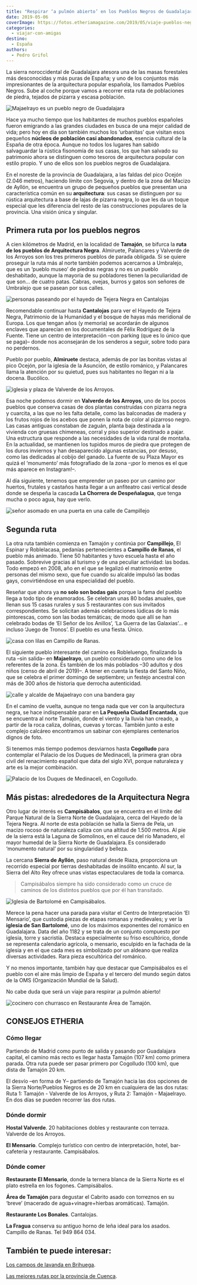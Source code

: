 ```yaml
---
title: "Respirar ‘a pulmón abierto’ en los Pueblos Negros de Guadalajara"
date: 2019-05-06
coverImage: https://fotos.etheriamagazine.com/2019/05/viaje-pueblos-negros-Valverde-de-los-Arroyos.jpg
categories: 
  - viajar-con-amigas
destino: 
  - España
authors: 
  - Pedro Grifol
---
```


La sierra noroccidental de Guadalajara atesora una de las masas forestales más 
desconocidas y más puras de España; y uno de los conjuntos más impresionantes de la 
arquitectura popular española, los llamados Pueblos Negros. Sube al coche porque vamos a 
recorrer esta ruta de poblaciones de piedra, tejados de pizarra y escasa población. 

![Majaelrayo es un pueblo negro de Guadalajara](https://fotos.etheriamagazine.com/2019/05/viaje-pueblos-negros-Majaelrayo.jpg "Majaelrayo, población de la Ruta de los pueblos negros de Guadalajara.")

Hace ya mucho tiempo que los habitantes de muchos pueblos españoles fueron emigrando a 
las grandes ciudades en busca de una mejor calidad de vida; pero hoy en día son también 
muchos los ‘urbanitas’ que visitan esos pequeños **núcleos de población casi 
abandonados**, esencia cultural de la España de otra época. Aunque no todos los lugares 
han sabido salvaguardar la rústica fisonomía de sus casas, los que han salvado su 
patrimonio ahora se distinguen como tesoros de arquitectura popular con estilo propio. Y 
uno de ellos son los pueblos negros de Guadalajara. 

En el noreste de la provincia de Guadalajara, a las faldas del pico Ocejón (2.046 
metros), haciendo límite con Segovia, y dentro de la zona del Macizo de Ayllón, se 
encuentra un grupo de pequeños pueblos que presentan una característica común en su 
**arquitectura**: sus casas se distinguen por su rústica arquitectura a base de lajas de 
pizarra negra, lo que les da un toque especial que les diferencia del resto de las 
construcciones populares de la provincia. Una visión única y singular. 

## Primera ruta por los pueblos negros

A cien kilómetros de Madrid, en la localidad de **Tamajón**, se bifurca la **ruta de los 
pueblos de Arquitectura Negra**. Almiruete, Palancares y Valverde de los Arroyos son los 
tres primeros pueblos de parada obligada. Si se quiere proseguir la ruta más al norte 
también podemos acercarnos a Umbralejo, que es un ‘pueblo museo’ de piedras negras y no 
es un pueblo deshabitado, aunque la mayoría de su pobladores tienen la peculiaridad de 
que son… de cuatro patas. Cabras, ovejas, burros y gatos son señores de Umbralejo que se 
pasean por sus calles. 

![personas paseando por el hayedo de Tejera Negra en Cantalojas](https://fotos.etheriamagazine.com/2019/05/Hayedo-tejera-negra-Cantalojas.jpg "Hayedo de Tejera Negra, en Cantalojas.")

Recomendable continuar hasta **Cantalojas** para ver el Hayedo de Tejera Negra, 
Patrimonio de la Humanidad y el bosque de hayas más meridional de Europa. Los que tengan 
años (y memoria) se acordarán de algunos enclaves que aparecían en los documentales de 
Félix Rodríguez de la Fuente. Tiene un centro de interpretación –con parking (que es lo 
único que se paga)– donde nos aconsejarán de los senderos a seguir, sobre todo para no 
perdernos. 

Pueblo por pueblo, **Almiruete** destaca, además de por las bonitas vistas al pico 
Ocejón, por la iglesia de la Asunción, de estilo románico, y Palancares llama la 
atención por su quietud, pues sus habitantes no llegan ni a la docena. Bucólico. 

![iglesia y plaza de Valverde de los Arroyos.](https://fotos.etheriamagazine.com/2019/05/viaje-pueblos-negros-Valverde-de-los-Arroyos.jpg "Valverde de los Arroyos.")

Esa noche podemos dormir en **Valverde de los Arroyos**, uno de los pocos pueblos que 
conserva casas de dos plantas construidas con pizarra negra y cuarcita, a las que no les 
falta detalle, como las balconadas de madera y los frutos rojos de los acebos que ponen 
la nota de color al pizarroso negro. Las casas antiguas constaban de zaguán, planta baja 
destinada a la vivienda con gruesas chimeneas, corral y piso superior destinado a pajar. 
Una estructura que responde a las necesidades de la vida rural de montaña. En la 
actualidad, se mantienen los tupidos muros de piedra que protegen de los duros inviernos 
y han desaparecido algunas estancias, por desuso, como las dedicadas al cobijo del 
ganado. La fuente de su Plaza Mayor es quizá el ‘monumento’ más fotografiado de la zona 
–¡por lo menos es el que más aparece en Instagram!–. 

Al día siguiente, tenemos que emprender un paseo por un camino por huertos, frutales y 
castaños hasta llegar a un anfiteatro casi vertical desde donde se despeña la cascada 
**La Chorrera de Despeñalagua**, que tenga mucha o poco agua, hay que verlo. 

![señor asomado en una puerta en una calle de Campillejo](https://fotos.etheriamagazine.com/2019/05/viaje-pueblos-negros-Campillejo.jpg "Campillejo.")

## Segunda ruta

La otra ruta también comienza en Tamajón y continúa por **Campillejo**, El Espinar y 
Roblelacasa, pedanías pertenecientes a **Campillo de Ranas**, el pueblo más animado. 
Tiene 50 habitantes y tuvo escuela hasta el año pasado. Sobrevive gracias al turismo y 
de una peculiar actividad: las bodas. Todo empezó en 2008, año en el que se legalizó el 
matrimonio entre personas del mismo sexo, que fue cuando su alcalde impulsó las bodas 
gays, convirtiéndose en una especialidad del pueblo. 

Reseñar que ahora ya **no solo son bodas gais** porque la fama del pueblo llega a todo 
tipo de enamorados. Se celebran unas 80 bodas anuales, que llenan sus 15 casas rurales y 
sus 5 restaurantes con sus invitados correspondientes. Se solicitan además celebraciones 
lúdicas de lo más pintorescas, como son las bodas temáticas; de modo que allí se han 
celebrado bodas de ‘El Señor de los Anillos’, ‘La Guerra de las Galaxias’… e incluso 
‘Juego de Tronos’. El pueblo es una fiesta. Único. 

![casa con lilas en Campillo de Ranas.](https://fotos.etheriamagazine.com/2019/05/viaje-pueblos-negros-Campillo-de-Ranas.jpg "Campillo de Ranas.")

El siguiente pueblo interesante del camino es Robleluengo, finalizando la ruta –sin 
salida– en **Majaelrayo**, un pueblo considerado como uno de los referentes de la zona. 
Es también de los más poblados –30 adultos y dos niños (censo de abril de 2019)–. A 
tener en cuenta la fiesta del Santo Niño, que se celebra el primer domingo de 
septiembre; un festejo ancestral con más de 300 años de historia que derrocha 
autenticidad. 

![calle y alcalde de Majaelrayo con una bandera gay](https://fotos.etheriamagazine.com/2019/05/alcalde-Campillo-de-Ranas.jpg "Majaelrayo (Izq.) y Francisco Maroto, alcalde de Campillo de Ranas (Dcha.).")

En el camino de vuelta, aunque no tenga nada que ver con la arquitectura negra, se hace 
indispensable parar en **La Pequeña Ciudad Encantada**, que se encuentra al norte 
Tamajón, donde el viento y la lluvia han creado, a partir de la roca caliza, dolinas, 
cuevas y torcas. También junto a este complejo calcáreo encontramos un sabinar con 
ejemplares centenarios dignos de foto. 

Si tenemos más tiempo podemos desviarnos hasta **Cogolludo** para contemplar el Palacio 
de los Duques de Medinaceli, la primera gran obra civil del renacimiento español que 
data del siglo XVI, porque naturaleza y arte es la mejor combinación. 

![Palacio de los Duques de Medinaceli, en Cogolludo.](https://fotos.etheriamagazine.com/2019/05/viaje-pueblos-negros-Cogolludo.jpg "Palacio de los Duques de Medinaceli, en Cogolludo.")

## Más pistas: alrededores de la Arquitectura Negra

Otro lugar de interés es **Campisábalos**, que se encuentra en el límite del Parque 
Natural de la Sierra Norte de Guadalajara, cerca del Hayedo de la Tejera Negra. Al norte 
de esta población se halla la Sierra de Pela, un macizo rocoso de naturaleza caliza con 
una altitud de 1.500 metros. Al pie de la sierra está la Laguna de Somolinos, en el 
cauce del río Manadero, el mayor humedal de la Sierra Norte de Guadalajara. Es 
considerado ‘monumento natural’ por su singularidad y belleza. 

La cercana **Sierra de Ayllón**, paso natural desde Riaza, proporciona un recorrido 
especial por tierras deshabitadas de insólito encanto. Al sur, la Sierra del Alto Rey 
ofrece unas vistas espectaculares de toda la comarca. 

> Campisábalos siempre ha sido considerado como un cruce de caminos de los distintos 
> pueblos que por él han transitado. 

![Iglesia de Bartolomé en Campisábalos.](https://fotos.etheriamagazine.com/2019/05/viaje-pueblos-negros-iglesia-Bartolome-Campisabalos.jpg "Iglesia de Bartolomé en Campisábalos.")

Merece la pena hacer una parada para visitar el Centro de Interpretación ‘El Mensario’, 
que custodia piezas de etapas romanas y medievales; y ver la **iglesia de San 
Bartolomé**, uno de los máximos exponentes del románico en Guadalajara. Data del año 
1182 y se trata de un conjunto compuesto por iglesia, torre y sacristía. Destaca 
especialmente su friso escultórico, donde se representa calendario agrícola, o mensario, 
esculpido en la fachada de la iglesia y en el que cada mes es simbolizado por un aldeano 
que realiza diversas actividades. Rara pieza escultórica del románico. 

Y no menos importante, también hay que destacar que Campisábalos es el pueblo con el 
aire más limpio de España y el tercero del mundo según datos de la OMS (Organización 
Mundial de la Salud). 

No cabe duda que será un viaje para respirar ¡a pulmón abierto! 

![cocinero con churrasco en Restaurante Área de Tamajón.](https://fotos.etheriamagazine.com/2019/05/restaurante-Tamajon-ruta-pueblos-negros.jpg "Restaurante Área de Tamajón.")

## CONSEJOS ETHERIA

### Cómo llegar

Partiendo de Madrid como punto de salida y pasando por Guadalajara capital, el camino 
más recto es llegar hasta Tamajón (107 km) como primera parada. Otra ruta puede ser 
pasar primero por Cogolludo (100 km), que dista de Tamajón 20 km. 

El desvío –en forma de Y– partiendo de Tamajón hacia las dos opciones de la Sierra 
Norte/Pueblos Negros es de 20 km en cualquiera de las dos rutas: Ruta 1: Tamajón - 
Valverde de los Arroyos, y Ruta 2: Tamajón - Majaelrayo. En dos días se pueden recorrer 
las dos rutas. 

### Dónde dormir

**Hostal Valverde**. 20 habitaciones dobles y restaurante con terraza. Valverde de los 
Arroyos. 

**El Mensario**. Complejo turístico con centro de interpretación, hotel, bar-cafetería y 
restaurante. Campisábalos. 

### Dónde comer

**Restaurante El Mensario**, donde la ternera blanca de la Sierra Norte es el plato 
estrella en los fogones. Campisábalos. 

**Área de Tamajón** para degustar el Cabrito asado con torreznos en su ‘breve’ (macerado 
de agua+vinagre+hierbas aromáticas). Tamajón. 

**Restaurante Los Bonales**. Cantalojas. 

**La Fragua** conserva su antiguo horno de leña ideal para los asados. Campillo de 
Ranas. Tel 949 864 034. 

## También te puede interesar:

[Los campos de lavanda en 
Brihuega](https://etheriamagazine.com/2020/06/08/floracion-campos-lavanda-brihuega-guadalajara-2019/). 

[Las mejores rutas por la provincia de 
Cuenca](https://etheriamagazine.com/2020/06/04/viajes-por-espana-descubre-las-mejores-excursiones-en-la-provincia-de-cuenca/).
